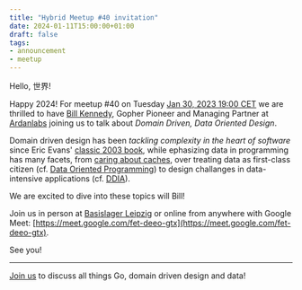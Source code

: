 ```yaml
---
title: "Hybrid Meetup #40 invitation"
date: 2024-01-11T15:00:00+01:00
draft: false
tags:
- announcement
- meetup
---
```


Hello, 世界!

Happy 2024! For meetup #40 on Tuesday [Jan 30, 2023 19:00
CET](https://www.meetup.com/leipzig-golang/events/298481328/) we are thrilled
to have [Bill Kennedy](https://www.ardanlabs.com/instructors/bill-kennedy/), Gopher Pioneer and Managing Partner at [Ardanlabs](https://www.ardanlabs.com/)
joining us to talk about *Domain Driven, Data Oriented Design*.

Domain driven design has been *tackling complexity in the heart of software*
since Eric Evans' [classic 2003
book](https://www.betterworldbooks.com/search/results?q=Domain-Driven%20Design%3A%20Tackling%20Complexity%20in%20the%20Heart%20of%20Software%20evans),
while ephasizing data in programming has many facets, from [caring about
caches](https://en.wikipedia.org/wiki/Data-oriented_design), over treating data
as first-class citizen (cf. [Data Oriented
Programming](https://www.manning.com/books/data-oriented-programming)) to
design challanges in data-intensive applications (cf.
[DDIA](https://www.oreilly.com/library/view/designing-data-intensive-applications/9781491903063/)).

We are excited to dive into these topics will Bill!

Join us in person at [Basislager Leipzig](https://www.basislager.co/) or online
from anywhere with Google Meet:
[https://meet.google.com/fet-deeo-gtx](https://meet.google.com/fet-deeo-gtx).

See you!

----

[Join us](https://www.meetup.com/leipzig-golang/events/298481328/) to discuss
all things Go, domain driven design and data!


<!--

TODO: outreach.

-->
